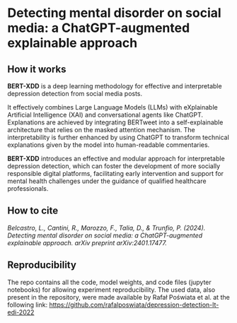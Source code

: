 # Detecting mental disorder on social media: a ChatGPT-augmented explainable approach

## How it works
**BERT-XDD** is a deep learning methodology for effective and interpretable depression detection from social media posts.

It effectively combines Large Language Models (LLMs) with eXplainable Artificial Intelligence (XAI) and conversational agents like ChatGPT.
Explanations are achieved by integrating BERTweet into a self-explainable architecture that relies on the masked attention mechanism.
The interpretability is further enhanced by using ChatGPT to transform technical explanations given by the model into human-readable commentaries.

**BERT-XDD** introduces an effective and modular approach for interpretable depression detection, which can foster the development of more socially responsible digital platforms, facilitating early intervention and support for
mental health challenges under the guidance of qualified healthcare professionals.

## How to cite
*Belcastro, L., Cantini, R., Marozzo, F., Talia, D., & Trunfio, P. (2024). Detecting mental disorder on social media: a ChatGPT-augmented explainable approach. arXiv preprint arXiv:2401.17477.*

## Reproducibility
The repo contains all the code, model weights, and code files (jupyter notebooks) for allowing experiment reproducibility.
The used data, also present in the repository, were made available by Rafał Poświata et al. at the following link: https://github.com/rafalposwiata/depression-detection-lt-edi-2022

